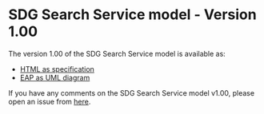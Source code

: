 # SDG Search Service model - Version 1.00

The version 1.00 of the SDG Search Service model is available as: 

*    [HTML as specification](https://semiceu.github.io/SDG-search-service-model/releases/v1.00/)
*    [EAP as UML diagram](https://github.com/SEMICeu/SDG-search-service-model/blob/master/releases/v1.00/html/overview.jpg)

If you have any comments on the SDG Search Service model v1.00, please open an issue from [here](https://github.com/SEMICeu/SDG-search-service-model/issues). 
